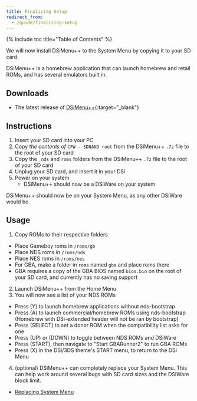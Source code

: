 ```yaml
---
title: Finalizing Setup
redirect_from:
  - /guide/finalizing-setup
---
```


{% include toc title="Table of Contents" %}

We will now install DSiMenu++ to the System Menu by copying it to your SD card.

DSiMenu++ is a homebrew application that can launch homebrew and retail ROMs, and has several emulators built in.

## Downloads

- The latest release of [DSiMenu++](https://github.com/Robz8/DSiMenuPlusPlus/releases){:target="_blank"}

## Instructions

1. Insert your SD card into your PC
2. Copy *the contents of* `CFW - SDNAND root` from the DSiMenu++ `.7z` file to the root of your SD card
3. Copy the `_nds` and `roms` folders from the DSiMenu++ `.7z` file to the root of your SD card
4. Unplug your SD card, and insert it in your DSi
5. Power on your system
    - DSiMenu++ should now be a DSiWare on your system

DSiMenu++ should now be on your System Menu, as any other DSiWare would be.

## Usage

1. Copy ROMs to their respective folders
  - Place Gameboy roms in `/roms/gb`
  - Place NDS roms in `/roms/nds`
  - Place NES roms in `/roms/nes`
  - For GBA, make a folder in `roms` named `gba` and place roms there
  - GBA requires a copy of the GBA BIOS named `bios.bin` on the root of your SD card, and currently has no saving support
2. Launch DSiMenu++ from the Home Menu
3. You will now see a list of your NDS ROMs
  - Press (Y) to launch homebrew applications without nds-bootstrap
  - Press (A) to launch commercial/homebrew ROMs using nds-bootstrap (Homebrew with DSi-extended header will not be ran by bootstrap)
  - Press (SELECT) to set a donor ROM when the compatibility list asks for one
  - Press (UP) or (DOWN) to toggle between NDS ROMs and DSiWare
  - Press (START), then navigate to "Start GBARunner2" to run GBA ROMs
  - Press (X) in the DSi/3DS theme's START menu, to return to the DSi Menu
4. (optional) DSiMenu++ can completely replace your System Menu. This can help work around several bugs with SD card sizes and the DSiWare block limit.
  - [Replacing System Menu](replacing-system-menu-with-dsimenu++)